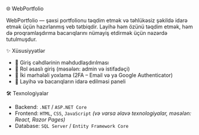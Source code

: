 🌐 WebPortfolio

WebPortfolio — şəxsi portfolionu təqdim etmək və təhlükəsiz şəkildə idarə etmək üçün hazırlanmış veb tətbiqdir. Layihə həm özünü təqdim etmək, həm də proqramlaşdırma bacarıqlarını nümayiş etdirmək üçün nəzərdə tutulmuşdur.

✨ Xüsusiyyətlər


- 🚫 Giriş cəhdlərinin məhdudlaşdırılması
- 👥 Rol əsaslı giriş (məsələn: admin və istifadəçi)
- 🔐 İki mərhələli yoxlama (2FA – Email və ya Google Authenticator)
- 📄 Layihə və bacarıqların idarə edilməsi paneli


🛠️ Texnologiyalar

- Backend: `.NET` / `ASP.NET Core`
- Frontend: `HTML`, `CSS`, `JavaScript` *(və varsa əlavə texnologiyalar, məsələn: React, Razor Pages)*
- Database: `SQL Server` / `Entity Framework Core`

